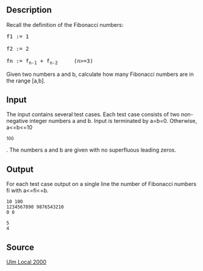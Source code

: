 <h2>Description</h2><p>Recall the definition of the Fibonacci numbers: 
</p><pre>f1 := 1 
<br>f2 := 2 
<br>fn := f<sub>n-1</sub> + f<sub>n-2</sub>     (n&gt;=3) </pre><p>
</p>Given two numbers a and b, calculate how many Fibonacci numbers are in the range [a,b]. <h2>Input</h2><p>The input contains several test cases. Each test case consists of two non-negative integer numbers a and b. Input is terminated by a=b=0. Otherwise, a&lt;=b&lt;=10</p><sup>100</sup><p>. The numbers a and b are given with no superfluous leading zeros. </p><h2>Output</h2><p>For each test case output on a single line the number of Fibonacci numbers fi with a&lt;=fi&lt;=b. </p><pre><code class="language-input1">10 100
1234567890 9876543210
0 0
</code></pre><pre><code class="language-output1">5
4
</code></pre><h2>Source</h2><a href="searchproblem?field=source&amp;key=Ulm+Local+2000">Ulm Local 2000</a>